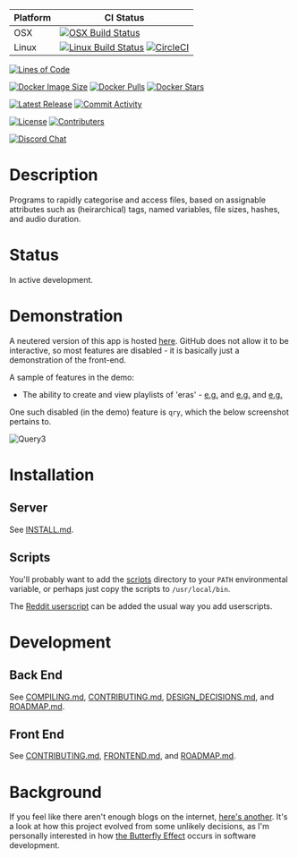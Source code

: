 Platform | CI Status
---------|----------
OSX      | [![OSX Build Status](http://badges.herokuapp.com/travis/NotCompsky/tagem?env=BADGE=osx&label=build&branch=master)](https://travis-ci.org/NotCompsky/tagem)
Linux    | [![Linux Build Status](http://badges.herokuapp.com/travis/NotCompsky/tagem?env=BADGE=linux&label=build&branch=master)](https://travis-ci.org/NotCompsky/tagem) [![CircleCI](https://circleci.com/gh/NotCompsky/tagem.svg?style=shield)](https://circleci.com/gh/NotCompsky/tagem)

[![Lines of Code](https://tokei.rs/b1/github/NotCompsky/tagem)](/NotCompsky/tagem/graphs/code-frequency)

[![Docker Image Size](https://img.shields.io/docker/image-size/notcompsky/tagem?label=Docker%20image%20size)](https://hub.docker.com/repository/docker/notcompsky/tagem/tags)
[![Docker Pulls](https://img.shields.io/docker/pulls/notcompsky/tagem)](https://hub.docker.com/repository/docker/notcompsky/tagem)
[![Docker Stars](https://img.shields.io/docker/stars/notcompsky/tagem)](https://hub.docker.com/repository/docker/notcompsky/tagem)

[![Latest Release](https://img.shields.io/github/v/release/NotCompsky/tagem)](/NotCompsky/tagem/releases)
[![Commit Activity](https://img.shields.io/github/commit-activity/w/NotCompsky/tagem)](/NotCompsky/tagem/graphs/commit-activity)

[![License](https://img.shields.io/github/license/NotCompsky/tagem)](LICENSE)
[![Contributers](https://img.shields.io/github/contributors/NotCompsky/tagem)](/NotCompsky/tagem/graphs/contributors)

[![Discord Chat](https://img.shields.io/discord/736649679575580814)](https://discord.gg/DnD7RJA)


# Description

Programs to rapidly categorise and access files, based on assignable attributes such as (heirarchical) tags, named variables, file sizes, hashes, and audio duration.

# Status

In active development.

# Demonstration

A neutered version of this app is hosted [here](https://notcompsky.github.io/tagem-eg/). GitHub does not allow it to be interactive, so most features are disabled - it is basically just a demonstration of the front-end.

A sample of features in the demo:
* The ability to create and view playlists of 'eras' - [e.g.](https://notcompsky.github.io/tagem-eg/#F27240@61.156-71.18095,27240@142.25289-152.22987,27240@179.79853-181.03303,27240@9.92681-40.53999) and [e.g.](https://notcompsky.github.io/tagem-eg/#F1716907@40.18624-62.19732,1716907@508.84786-590.06463,1716905@1413.42456-1479.68176,1717041@24.01881-36.59333,1716865@18.66585-26.29306,1716865@562.62463-709.87243,1705870@4725.33544-4805.94384,1705547@1313.98913-1397.71997,1705815@3253.74096-3333.7163,1716874@579.61828-648.75299,1706072@2119.89111-2256.44628,1705917@2001.07617-2067.96728,1717395@1440.27014-1589.06665,1716948@57.99343-70.49639,1716948@640.38897-730.95611,1716910@1710.13073-1827.7821) and [e.g.](https://notcompsky.github.io/tagem-eg/#F1705345@0-7.34816,1705345@1491.77014-1552.95642,1705351@5.31989-11.7427,1705347@1012.92541-1068.25573,1705347@3019.88085-3087.77734,1705347@3966.50854-3998.92333,1705866@1107.79541-1176.36669,1705866@1745.14575-1813.09997,1705866@2472.19604-2549.5144,1705870@24.32478-92.60926,1705870@2585.84594-2641.48193,1705870@4725.33544-4805.94384,1705547@1313.98913-1397.71997,1705547@2585.45458-2663.77319,1705547@4101.60791-4173.92968,1705470@1943.51049-2002.19677,1705823@24.97947-90.0026,1705832@1375.32324-1536.51953,1705832@3034.65454-3097.44873,1705832@4545.26953-4602.98974,1705846@20.1248-78.50012,1705846@2446.10449-2511.80273,1705846@4625.38525-4694.35742,1705815@1692.83166-1756.73364,1705815@3253.74096-3333.7163,1705815@4719.40087-4822.58154,1705809@1806.38195-1874.09887,1705809@3264.85498-3320.38647,1705809@4831.96435-4884.958,1705860@1758.8861-1822.54785,1705860@3275.333-3332.60791,1705860@4593.94824-4676.33837,1705860@4594.28173-4689.40722,1705878@27.21296-95.50437,1705878@4268.15527-4356.72509,1705891@1689.41638-1758.81506,1705891@3263.03686-3336.74682,1705891@4415.93408-4477.18701,1705412@15.94564-24.24893,1705412@839.64813-896.78051,1705412@1535.432-1619.69934,1705412@2463.92456-2523.91943,1705424@701.73681-764.88629,1705424@1401.32873-1483.94763,1705424@2895.98388-2960.04321,1705398@1012.56713-1095.80151,1705398@1935.06652-1999.94238,1716874@579.61828-648.75299,1705640@1415.02917-1468.69812,1705640@2956.57495-3030.27978,1705640@4385.35888-4456.58007,1706072@2119.89111-2256.44628,1705815@4719.3999-4822.29638,1719652@1322.78466-1372.9884,1719652@1479.03601-1519.01354,1719652@2198.69848-2210.94311,1719652@70.03448-89.14099,1705897@12.64718-73.04966,1705897@1742.54699-1805.734,1705897@4166.44873-4255.32226,1705917@2001.07617-2067.96728,1705917@3655.1582-3757.28491,1705914@895.75866-977.6336,1705909@10.68156-80.87898,1705909@2731.58203-2794.85644,1716818@0-6.82277,1716817@0-10.37127,1716817@3627.72338-3703.10571,1716812@0-8.23822,1716811@0-9.47052,1716810@0-7.93049,1716810@17.89222-25.24168,1716810@711.82012-807.62402,1716809@0-6.8232,1705355@0-7.51299,1705358@0-7.25687,1725941@0-8.27504,1725941@1807.9176-1851.80444,1716822@0-10.66821,1716822@1091.70922-1173.36694,1716822@2665.48144-2738.7622,1716813@0-9.80866,1716813@953.33502-1086.00659,1716813@1917.53857-2075.53613,1716808@0-10.2472,1716808@1188.61364-1275.64941,1716808@2528.53149-2604.33496,1716808@3245.61108-3349.78881,1716804@0-8.31033,1716804@1464.35217-1539.05932,1716804@2456.20385-2520.13916,1716799@0-7.24102,1717382@79.9637-84.10654,1717395@26.19703-36.92356,1717395@1440.27014-1589.06665,1717395@2501.8811-2583.22387,1717395@3628.19555-3716.23193,1717438@1311.00561-1371.21911,1717438@2860.66748-2938.08032,1726344@0-8.90829)


One such disabled (in the demo) feature is `qry`, which the below screenshot pertains to.

![Query3](https://user-images.githubusercontent.com/30552567/86843555-a000e380-c09e-11ea-9a0d-5a5e4ae38261.png)

# Installation

## Server

See [INSTALL.md](INSTALL.md).

## Scripts

You'll probably want to add the [scripts](scripts/) directory to your `PATH` environmental variable, or perhaps just copy the scripts to `/usr/local/bin`.

The [Reddit userscript](browser-extensions/userscripts/reddit.js) can be added the usual way you add userscripts.

# Development

## Back End

See [COMPILING.md](COMPILING.md), [CONTRIBUTING.md](CONTRIBUTING.md), [DESIGN_DECISIONS.md](DESIGN_DECISIONS.md), and [ROADMAP.md](ROADMAP.md).

## Front End

See [CONTRIBUTING.md](CONTRIBUTING.md), [FRONTEND.md](FRONTEND.md), and [ROADMAP.md](ROADMAP.md).

# Background

If you feel like there aren't enough blogs on the internet, [here's another](https://gist.github.com/NotCompsky/f1ab63fa2f191b156b9187b111449d20). It's a look at how this project evolved from some unlikely decisions, as I'm personally interested in how [the Butterfly Effect](https://en.wikipedia.org/wiki/Butterfly_effect) occurs in software development.
